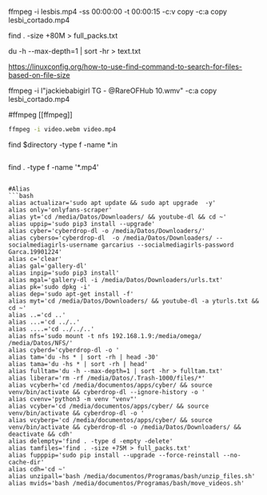 ffmpeg -i lesbis.mp4 -ss 00:00:00 -t 00:00:15 -c:v copy -c:a copy lesbi_cortado.mp4

find . -size +80M > full_packs.txt

du -h --max-depth=1 | sort -hr > text.txt

https://linuxconfig.org/how-to-use-find-command-to-search-for-files-based-on-file-size

ffmpeg -i l"jackiebabigirl TG - @RareOFHub 10.wmv" -c:a copy lesbi_cortado.mp4

#ffmpeg
[[ffmpeg]]

```bash
ffmpeg -i video.webm video.mp4

```
find $directory -type f -name \*.in
```

```
find . -type f -name '*.mp4'
```

#Alias
```bash
alias actualizar='sudo apt update && sudo apt upgrade  -y'
alias only='onlyfans-scraper'
alias yt='cd /media/Datos/Downloaders/ && youtube-dl && cd ~'
alias uppip='sudo pip3 install --upgrade'
alias cyber='cyberdrop-dl -o /media/Datos/Downloaders/'
alias cyberso='cyberdrop-dl  -o /media/Datos/Downloaders/ --socialmediagirls-username garcarius --socialmediagirls-password Garca.19901224'
alias c='clear'
alias gal='gallery-dl'
alias inpip='sudo pip3 install'
alias mgal='gallery-dl -i /media/Datos/Downloaders/urls.txt'
alias pk='sudo dpkg -i'
alias dep='sudo apt-get install -f'
alias myt='cd /media/Datos/Downloaders/ && youtube-dl -a yturls.txt && cd ~'
alias ..='cd ..'
alias ...='cd ../..'
alias ....='cd ../../..'
alias nfs='sudo mount -t nfs 192.168.1.9:/media/omega/ /media/Datos/NFS/'
alias cyberd='cyberdrop-dl -o '
alias tam='du -hs * | sort -rh | head -30'
alias tama='du -hs * | sort -rh | head'
alias fulltam='du -h --max-depth=1 | sort -hr > fulltam.txt'
alias liberar='rm -rf /media/Datos/.Trash-1000/files/*'
alias vcyberh='cd /media/documentos/apps/cyber/ && source venv/bin/activate && cyberdrop-dl --ignore-history -o '
alias cvenv='python3 -m venv "venv"'
alias vcyber='cd /media/documentos/apps/cyber/ && source venv/bin/activate && cyberdrop-dl -o '
alias vcyberp='cd /media/documentos/apps/cyber/ && source venv/bin/activate && cyberdrop-dl -o /media/Datos/Downloaders/ && deactivate && cdh'
alias delempty='find . -type d -empty -delete'
alias tamfiles='find . -size +75M > full_packs.txt'
alias fupppip='sudo pip install --upgrade --force-reinstall --no-cache-dir'
alias cdh='cd ~'
alias unzipall='bash /media/documentos/Programas/bash/unzip_files.sh'
alias mvids='bash /media/documentos/Programas/bash/move_videos.sh'
```